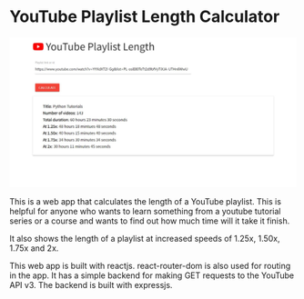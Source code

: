 # YouTube Playlist Length Calculator

![yt-pl-len](/data/images/ytPLLEN.JPG)

This is a web app that calculates the length of a YouTube playlist. This is helpful for anyone who wants to learn something from a youtube tutorial series or a course
and wants to find out how much time will it take it finish.

It also shows the length of a playlist at increased speeds of 1.25x, 1.50x, 1.75x and 2x.

This web app is built with reactjs. react-router-dom is also used for routing in the app. It has a simple backend for making GET requests to the YouTube API v3.
The backend is built with expressjs.
